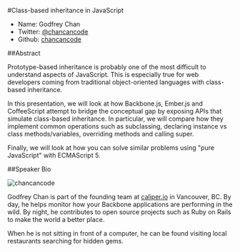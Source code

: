 #Class-based inheritance in JavaScript

* Name: Godfrey Chan
* Twitter: [@chancancode](https://twitter.com/chancancode)
* Github: [chancancode](https://github.com/chancancode)

##Abstract

Prototype-based inheritance is probably one of the most difficult to understand aspects of JavaScript. This is especially true for web developers coming from traditional object-oriented languages with class-based inheritance.

In this presentation, we will look at how Backbone.js, Ember.js and CoffeeScript attempt to bridge the conceptual gap by exposing APIs that simulate class-based inheritance. In particular, we will compare how they implement common operations such as subclassing, declaring instance vs class methods/variables, overriding methods and calling super.

Finally, we will look at how you can solve similar problems using "pure JavaScript" with ECMAScript 5.

##Speaker Bio

![chancancode](https://raw.github.com/cascadiajs/2013.cascadiajs.com/master/images/chancancode.png)

Godfrey Chan is part of the founding team at [caliper.io](http://caliper.io/about/) in Vancouver, BC. By day, he helps monitor how your Backbone applications are performing in the wild. By night, he contributes to open source projects such as Ruby on Rails to make the world a better place.

When he is not sitting in front of a computer, he can be found visiting local restaurants searching for hidden gems.
